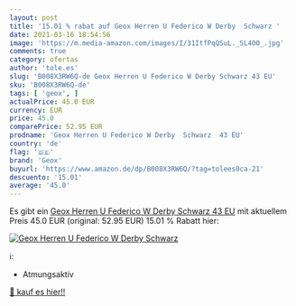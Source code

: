 ```yaml
---
layout: post
title: '15.01 % rabat auf Geox Herren U Federico W Derby  Schwarz '
date: 2021-03-16 18:54:56
image: 'https://m.media-amazon.com/images/I/31ItfPqQSuL._SL400_.jpg'
comments: true
category: ofertas
author: 'tole.es'
slug: 'B008X3RW6Q-de Geox Herren U Federico W Derby Schwarz 43 EU'
sku: 'B008X3RW6Q-de'
tags: [ 'geox', ]
actualPrice: 45.0 EUR
currency: EUR
price: 45.0
comparePrice: 52.95 EUR
prodname: 'Geox Herren U Federico W Derby  Schwarz  43 EU'
country: 'de'
flag: '🇩🇪'
brand: 'Geox'
buyurl: 'https://www.amazon.de/dp/B008X3RW6Q/?tag=tolees0ca-21'
descuento: '15.01'
average: '45.0'
---
```


Es gibt ein [Geox Herren U Federico W Derby  Schwarz  43 EU](https://www.amazon.de/dp/B008X3RW6Q/?tag=tolees0ca-21) mit aktuellem Preis 45.0 EUR (original: 52.95 EUR) 15.01 % Rabatt hier:

[![Geox Herren U Federico W Derby  Schwarz ](https://m.media-amazon.com/images/I/31ItfPqQSuL._SL400_.jpg)](https://www.amazon.de/dp/B008X3RW6Q/?tag=tolees0ca-21)

ℹ️:

- Atmungsaktiv

[🛒 kauf es hier!!](https://www.amazon.de/dp/B008X3RW6Q/?tag=tolees0ca-21)
